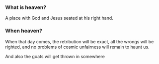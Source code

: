 ### What is heaven?
A place with God and Jesus seated at his right hand. 

### When heaven?
When that day comes, the retribution will be exact, all the wrongs will be righted, and no problems of cosmic unfairness will remain to haunt us. 

And also the goats will get thrown in somewhere